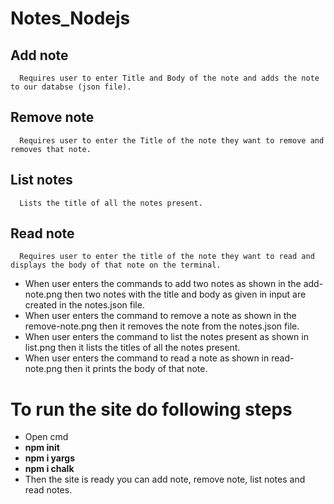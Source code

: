 # Notes_Nodejs

## Add note ##
      Requires user to enter Title and Body of the note and adds the note to our databse (json file).
## Remove note ##
      Requires user to enter the Title of the note they want to remove and removes that note.
## List notes ##
      Lists the title of all the notes present.
## Read note ##
      Requires user to enter the title of the note they want to read and displays the body of that note on the terminal.
      

* When user enters the commands to add two notes as shown in the add-note.png then two notes with the title and body as given in input are created in the notes.json file.
* When user enters the command to remove a note as shown in the remove-note.png then it removes the note from the notes.json file.
* When user enters the command to list the notes present as shown in list.png then it lists the titles of all the notes present. 
* When user enters the command to read a note as shown in read-note.png then it prints the body of that note.


# To run the site do following steps

- Open cmd
- **npm init**
- **npm i yargs**
- **npm i chalk**
- Then the site is ready you can add note, remove note, list notes and read notes.
